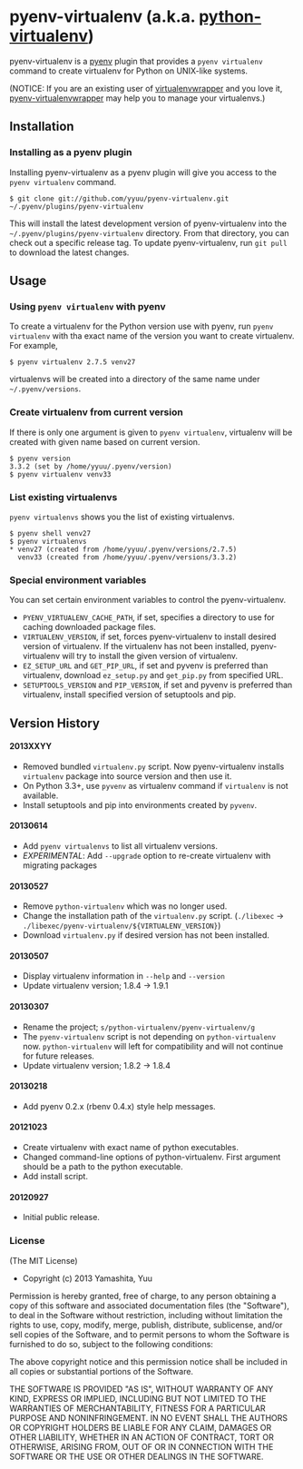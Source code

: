 # pyenv-virtualenv (a.k.a. [python-virtualenv](https://github.com/yyuu/python-virtualenv))

pyenv-virtualenv is a [pyenv](https://github.com/yyuu/pyenv) plugin
that provides a `pyenv virtualenv` command to create virtualenv for Python
on UNIX-like systems.

(NOTICE: If you are an existing user of [virtualenvwrapper](http://pypi.python.org/pypi/virtualenvwrapper)
and you love it, [pyenv-virtualenvwrapper](https://github.com/yyuu/pyenv-virtualenvwrapper) may help you
to manage your virtualenvs.)

## Installation

### Installing as a pyenv plugin

Installing pyenv-virtualenv as a pyenv plugin will give you access to the
`pyenv virtualenv` command.

    $ git clone git://github.com/yyuu/pyenv-virtualenv.git ~/.pyenv/plugins/pyenv-virtualenv

This will install the latest development version of pyenv-virtualenv into
the `~/.pyenv/plugins/pyenv-virtualenv` directory. From that directory, you
can check out a specific release tag. To update pyenv-virtualenv, run `git
pull` to download the latest changes.

## Usage

### Using `pyenv virtualenv` with pyenv

To create a virtualenv for the Python version use with pyenv, run
`pyenv virtualenv` with tha exact name of the version you want to create
virtualenv. For example,

    $ pyenv virtualenv 2.7.5 venv27

virtualenvs will be created into a directory of the same name
under `~/.pyenv/versions`.


### Create virtualenv from current version

If there is only one argument is given to `pyenv virtualenv`,
virtualenv will be created with given name based on current
version.

    $ pyenv version
    3.3.2 (set by /home/yyuu/.pyenv/version)
    $ pyenv virtualenv venv33


### List existing virtualenvs

`pyenv virtualenvs` shows you the list of existing virtualenvs.

    $ pyenv shell venv27
    $ pyenv virtualenvs
    * venv27 (created from /home/yyuu/.pyenv/versions/2.7.5)
      venv33 (created from /home/yyuu/.pyenv/versions/3.3.2)


### Special environment variables

You can set certain environment variables to control the pyenv-virtualenv.

* `PYENV_VIRTUALENV_CACHE_PATH`, if set, specifies a directory to use for
  caching downloaded package files.
* `VIRTUALENV_VERSION`, if set, forces pyenv-virtualenv to install desired
  version of virtualenv. If the virtualenv has not been installed,
  pyenv-virtualenv will try to install the given version of virtualenv.
* `EZ_SETUP_URL` and `GET_PIP_URL`, if set and pyvenv is preferred
  than virtualenv, download `ez_setup.py` and `get_pip.py` from specified URL.
* `SETUPTOOLS_VERSION` and `PIP_VERSION`, if set and pyvenv is preferred
  than virtualenv, install specified version of setuptools and pip.


## Version History

#### 2013XXYY

 * Removed bundled `virtualenv.py` script. Now pyenv-virtualenv installs `virtualenv` package into source version and then use it.
 * On Python 3.3+, use `pyvenv` as virtualenv command if `virtualenv` is not available.
 * Install setuptools and pip into environments created by `pyvenv`.

#### 20130614

 * Add `pyenv virtualenvs` to list all virtualenv versions.
 * *EXPERIMENTAL*: Add `--upgrade` option to re-create virtualenv with migrating packages

#### 20130527

 * Remove `python-virtualenv` which was no longer used.
 * Change the installation path of the `virtualenv.py` script. (`./libexec` -> `./libexec/pyenv-virtualenv/${VIRTUALENV_VERSION}`)
 * Download `virtualenv.py` if desired version has not been installed.

#### 20130507

 * Display virtualenv information in `--help` and `--version`
 * Update virtualenv version; 1.8.4 -> 1.9.1

#### 20130307

 * Rename the project; `s/python-virtualenv/pyenv-virtualenv/g`
 * The `pyenv-virtualenv` script is not depending on `python-virtualenv` now.
   `python-virtualenv` will left for compatibility and will not continue for future releases.
 * Update virtualenv version; 1.8.2 -> 1.8.4

#### 20130218

 * Add pyenv 0.2.x (rbenv 0.4.x) style help messages.

#### 20121023

 * Create virtualenv with exact name of python executables.
 * Changed command-line options of python-virtualenv.
   First argument should be a path to the python executable.
 * Add install script.

#### 20120927

 * Initial public release.

### License

(The MIT License)

* Copyright (c) 2013 Yamashita, Yuu

Permission is hereby granted, free of charge, to any person obtaining
a copy of this software and associated documentation files (the
"Software"), to deal in the Software without restriction, including
without limitation the rights to use, copy, modify, merge, publish,
distribute, sublicense, and/or sell copies of the Software, and to
permit persons to whom the Software is furnished to do so, subject to
the following conditions:

The above copyright notice and this permission notice shall be
included in all copies or substantial portions of the Software.

THE SOFTWARE IS PROVIDED "AS IS", WITHOUT WARRANTY OF ANY KIND,
EXPRESS OR IMPLIED, INCLUDING BUT NOT LIMITED TO THE WARRANTIES OF
MERCHANTABILITY, FITNESS FOR A PARTICULAR PURPOSE AND
NONINFRINGEMENT. IN NO EVENT SHALL THE AUTHORS OR COPYRIGHT HOLDERS BE
LIABLE FOR ANY CLAIM, DAMAGES OR OTHER LIABILITY, WHETHER IN AN ACTION
OF CONTRACT, TORT OR OTHERWISE, ARISING FROM, OUT OF OR IN CONNECTION
WITH THE SOFTWARE OR THE USE OR OTHER DEALINGS IN THE SOFTWARE.
